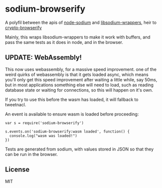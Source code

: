 # sodium-browserify

A polyfil between the apis of [node-sodium](https://github.com/paixaop/node-sodium/)
and [libsodium-wrappers](https://github.com/jedisct1/libsodium.js), heir to [crypto-browserify](https://github.com/crypto-browserify/crypto-browserify)

Mainly, this wraps libsodium-wrappers to make it work with buffers,
and pass the same tests as it does in node, and in the browser.

## UPDATE: WebAssembly!

This now uses webassembly, for a massive speed improvement.
one of the weird quirks of webassembly is that it gets loaded async,
which means you'll only get this speed improvement after waiting a little while,
say 50ms, but in most applications something else will need to load, such as reading database
state or waiting for connections, so this will happen on it's own.

If you try to use this before the wasm has loaded, it will fallback to tweetnacl.

An event is available to ensure wasm is loaded before proceeding:

```
var s = require('sodium-browserify')

s.events.on('sodium-browserify:wasm loaded', function() {
  console.log("wasm was loaded!")
})
```

Tests are generated from sodium, with values stored in JSON so that they can be run in the browser.

## License

MIT



